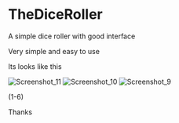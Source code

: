 # TheDiceRoller
A simple dice roller with good interface 



Very simple and easy to use



Its looks like this


![Screenshot_11](https://user-images.githubusercontent.com/127637860/224576306-c6a2ff57-8ebe-4f1a-ae18-afc5ca44d668.png)
![Screenshot_10](https://user-images.githubusercontent.com/127637860/224576307-22bb993b-3629-4945-9970-63e4c146bec3.png)
![Screenshot_9](https://user-images.githubusercontent.com/127637860/224576309-30a5b815-a812-404a-afe4-34de2b959a3e.png)




(1-6) 

Thanks

